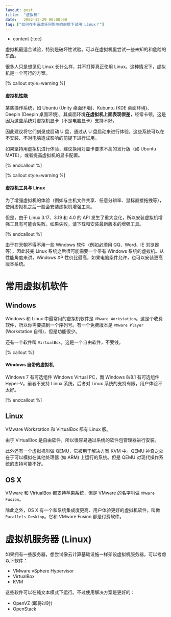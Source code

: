 ```yaml
---
layout: post
title:  "虚拟机"
date:   2002-12-29 00:00:00
faq: ["如何在不造成任何影响的前提下试用 Linux？"]
---
```

* content
{:toc}

虚拟机最适合试验，特别是破坏性试验。可以在虚拟机里尝试一些未知的和危险的东西。

很多人只是想见见 Linux 长什么样，并不打算真正使用 Linux。这种情况下，虚拟机是一个可行的方案。

[% callout style=warning %]

#### 虚拟机性能

某些操作系统，如 Ubuntu (Unity 桌面环境)、Kubuntu (KDE 桌面环境)、Deepin (Deepin 桌面环境)，其桌面环境**在虚拟机上面表现很差**，经常卡顿。这是因为这些系统对虚拟机显卡（不是电脑显卡）支持不好。

因此建议将它们刻录成启动 U 盘，通过从 U 盘启动来进行体验。这些系统可以在不安装、不对电脑造成影响的前提下进行试用。

如果坚持用虚拟机进行体验，建议换用对显卡要求不高的发行版（如 Ubuntu MATE），或者提高虚拟机的显卡配置。

[% endcallout %]

[% callout style=warning %]

#### 虚拟机工具与 Linux

为了增强虚拟机的体验（例如与主机文件共享、任意分辨率、鼠标直接拖拽等），使用虚拟机之后一般会安装虚拟机增强工具。

但是，由于 Linux 3.17、3.19 和 4.0 的 API 发生了重大变化，所以安装虚拟机增强工具有可能会失败。如果失败，请下载和安装最新版本的增强工具。

[% endcallout %]

由于在天朝不得不用一些 Windows 软件（例如必须用 QQ、Word、IE 浏览器等），因此装完 Linux 系统之后很可能需要一个带有 Windows 系统的虚拟机。从性能角度来讲，Windows XP 性价比最高，如果电脑条件允许，也可以安装更高版本系统。

# 常用虚拟机软件

## Windows

Windows 和 Linux 中最常用的虚拟机软件是 `VMware Workstation`。这是个收费软件，所以你需要搞到一个序列号。有一个免费版本是 `VMware Player` (Workstation 自带)，但是功能很少。

还有一个软件叫 `VirtualBox`，这是一个自由软件，不要钱。

[% callout %]

#### Windows 自带的虚拟机

Windows 7 有可选组件 Windows Virtual PC，而 Windows 8/8.1 有可选组件 Hyper-V。前者不支持 Linux 系统，后者对 Linux 系统的支持有限，用户体验不太好。

[% endcallout %]

## Linux

VMware Workstation 和 VirtualBox 都有 Linux 版。

由于 VirtualBox 是自由软件，所以很容易通过系统的软件包管理器进行安装。

此外还有一个虚拟机叫做 QEMU，它被用于解决方案 KVM 中。QEMU 神奇之处在于可以模拟在其他处理器 (如 ARM) 上运行的系统。但是 QEMU 对现代操作系统的支持可能不好。

## OS X

VMware 和 VirtualBox 都支持苹果系统，但是 VMware 的名字叫做 `VMware Fusion`。

除此之外，OS X 有一个和系统集成度更高、用户体验更好的虚拟机软件，叫做 `Parallels Desktop`。它和 VMware Fusion 都是付费软件。

# 虚拟机服务器 (Linux)

如果拥有一些服务器，想尝试像云计算基础设施一样架设虚拟机服务器，可以考虑以下软件：

* VMware vSphere Hypervisor
* VirtualBox
* KVM

这些软件可以在纯文本模式下运行。不过使用解决方案是更好的：

* OpenVZ (即将过时)
* OpenStack
